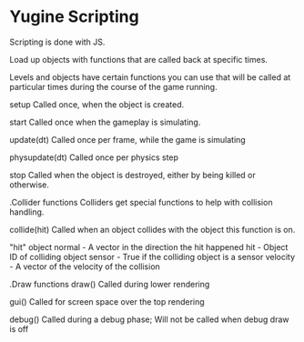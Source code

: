 # Yugine Scripting

Scripting is done with JS.

Load up objects with functions that are called back at specific times.

Levels and objects have certain functions you can use that will be
called at particular times during the course of the game running.

setup
  Called once, when the object is created.

start
  Called once when the gameplay is simulating.

update(dt)
  Called once per frame, while the game is simulating

physupdate(dt)
  Called once per physics step

stop
  Called when the object is destroyed, either by being killed or otherwise.

.Collider functions
Colliders get special functions to help with collision handling.

collide(hit)
  Called when an object collides with the object this function is on.

"hit" object
  normal - A vector in the direction the hit happened
  hit - Object ID of colliding object
  sensor - True if the colliding object is a sensor
  velocity - A vector of the velocity of the collision

.Draw functions
draw()
  Called during lower rendering

gui()
  Called for screen space over the top rendering

debug()
  Called during a debug phase; Will not be called when debug draw is off
  
